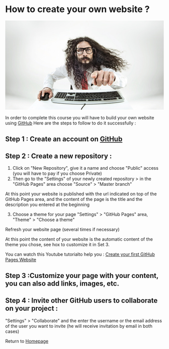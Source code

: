 # How to create your own website ?
<img src="13305_1541596950_shutterstock-360228971_970x545p.jpg">

In order to complete this course you will have to build your own website using [GitHub](https://github.com/)
Here are the steps to follow to do it successfully :

## Step 1 : Create an account on [GitHub](https://github.com/)

## Step 2 : Create a new repository :

1. Click on "New Repository", give it a name and choose "Public" access (you will have to pay if you choose Private)
2. Then go to the "Settings" of your newly created repository > in the "GitHub Pages" area choose "Source" > "Master branch"

At this point your website is published with the url indicated on top of the GitHub Pages area, and the content of the page is the title and the description you entered at the beginning

3. Choose a theme for your page "Settings" > "GitHub Pages" area, "Theme" > "Choose a theme"

Refresh your website page (several times if necessary)

At this point the content of your website is the automatic content of the theme you chose, see hox to customize it in Set 3.

You can watch this Youtube tutorialto help you : [Create your first GitHub Pages Website](https://www.youtube.com/watch?v=BA_c3bGQXlQ)

## Step 3 :Customize your page with your content, you can also add links, images, etc. 

## Step 4 : Invite other GitHub users to collaborate on your project :
"Settings" > "Collaborate" and the enter the username or the email address of the user you want to invite (he will receive invitation by email in both cases)


Return to [Homepage](https://adelebnt.github.io/Data-Tech-Innovation-Course/)
